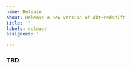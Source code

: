 ```yaml
---
name: Release
about: Release a new version of dbt-redshift
title: ''
labels: release
assignees: ''

---
```


### TBD
